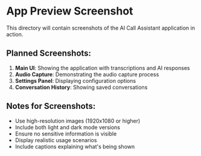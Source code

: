 # App Preview Screenshot

This directory will contain screenshots of the AI Call Assistant application in action.

## Planned Screenshots:

1. **Main UI**: Showing the application with transcriptions and AI responses
2. **Audio Capture**: Demonstrating the audio capture process
3. **Settings Panel**: Displaying configuration options
4. **Conversation History**: Showing saved conversations

## Notes for Screenshots:

- Use high-resolution images (1920x1080 or higher)
- Include both light and dark mode versions
- Ensure no sensitive information is visible
- Display realistic usage scenarios
- Include captions explaining what's being shown 